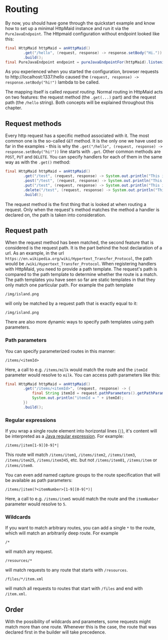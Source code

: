 # Routing
By now, you should have gone through the quickstart example and know how
to set up a minimal HttpMaid instance and run it via the `PureJavaEndpoint`.
The Httpmaid configuration without endpoint looked like this:
<!---[CodeSnippet] (quickstart)-->
```java
final HttpMaid httpMaid = anHttpMaid()
        .get("/hello", (request, response) -> response.setBody("Hi."))
        .build();
final PureJavaEndpoint endpoint = pureJavaEndpointFor(httpMaid).listeningOnThePort(1337);
```

As you experienced when you started the configuration, browser requests
 to http://localhost:1337/hello
caused the `(request, response) -> response.setBody("hi!")` lambda to be called.

The mapping itself is called *request routing*.
Normal routing in HttpMaid acts on two
features: the request method (the `.get(...)` part) and the request path (the `/hello` string).
Both concepts will be explained throughout this chapter.

## Request methods
Every http request has a specific method associated with it.
The most common one is the so-called `GET` method.
It is the only one we have used so far in the examples - this is why the
`.get("/hello", (request, response) -> response.setBody("hi!"))` line starts with `.get`.
Other common methods are `POST`, `PUT` and `DELETE`.
You can specify handlers for each of them in the same way as with the `.get()` method:
<!---[CodeSnippet] (httpMethods)-->
```java
final HttpMaid httpMaid = anHttpMaid()
        .get("/test", (request, response) -> System.out.println("This is a GET request"))
        .post("/test", (request, response) -> System.out.println("This is a POST request"))
        .put("/test", (request, response) -> System.out.println("This is a PUT request"))
        .delete("/test", (request, response) -> System.out.println("This is a DELETE request"))
        .build();
```

The request method is the first thing that is looked at when routing a request.
Only when the request's method matches the method a handler is declared on, the path is taken into consideration.

## Request path
When the request method has been matched, the second feature that is considered is the request path.
It is the part behind the host declaration of a url.
As an example, in the url `https://en.wikipedia.org/wiki/Hypertext_Transfer_Protocol`, the path would
be `/wiki/Hypertext_Transfer_Protocol`.
When registering handlers with HttpMaid, you need to provide a path template. The request's
path is compared to the path template to determine whether the route is a match.
The path templates you have seen so far are static templates in that they only match one particular path.
For example the path template
```
/img/island.png
```
will only be matched by a request path that is exactly equal to it:
```
/img/island.png
```

There are also more dynamic ways to specify path templates using path parameters.

### Path parameters
You can specify parameterized routes in this manner:
```
/items/<itemId>
```
Here, a call to e.g. `/items/milk` would match the route and the `itemId` parameter would resolve to `milk`.
You can access path parameters like this:
<!---[CodeSnippet] (pathParameters)-->
```java
final HttpMaid httpMaid = anHttpMaid()
        .get("/items/<itemId>", (request, response) -> {
            final String itemId = request.pathParameters().getPathParameter("itemId");
            System.out.println("itemId = " + itemId);
        })
        .build();
```

### Regular expressions
If you wrap a single route element into horizontal lines (`|`), it's content will
be interpreted as a [Java regular expression](https://docs.oracle.com/javase/7/docs/api/java/util/regex/Pattern.html).
For example:
```
/items/|item[1-9][0-9]*|
```
This route will match `/items/item1`, `/items/item2`, `/items/item3`, `/items/item25`, `/items/item345`, etc.
but not `/items/item01`, `/items/item` or `/items/item0`.

You can even add named capture groups to the route specification that will be available as path parameters:
```
/items/|item(?<itemNumber>[1-9][0-9]*)|
```
Here, a call to e.g. `/items/item5` would match the route and the `itemNumber` parameter would resolve to `5`.

### Wildcards
If you want to match arbitrary routes, you can add a single `*` to the route, which will
match an arbitrarily deep route. For example
```
/*
```
will match any request.
```
/resources/*
```
will match requests to any route that starts with `/resources`.
```
/files/*/item.xml
```
will match all requests to routes that start with `/files` and end with `/item.xml`. 

## Order
With the possibility of wildcards and parameters, some requests might match
more than one route. Whenever this is the case, the route that was declared
first in the builder will take precedence.

